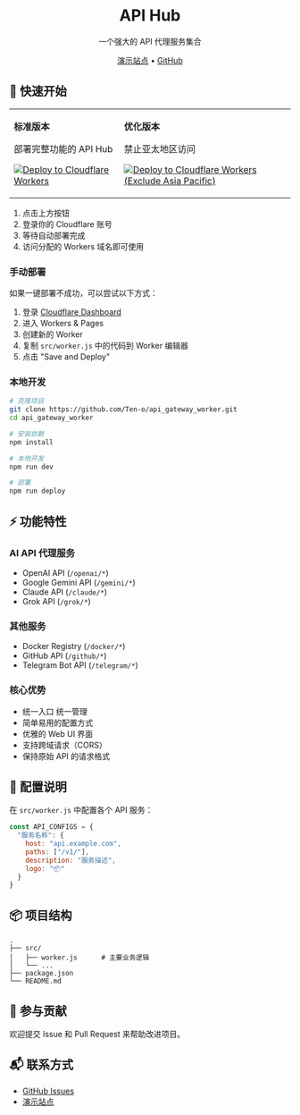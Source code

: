 <h1 align="center">API Hub</h1>

<p align="center">
  一个强大的 API 代理服务集合
</p>

<p align="center">
  <a href="https://api.ixu.cc">演示站点</a> •
  <a href="https://github.com/Ten-o/api_gateway_worker">GitHub</a>
</p>

## 🚀 快速开始


<table>
<tr>
  <td>
    <p><b>标准版本</b></p>
    <p>部署完整功能的 API Hub</p>
    <p>
      <a href="https://deploy.workers.cloudflare.com/?url=https://github.com/Ten-o/api_gateway_worker">
        <img src="https://deploy.workers.cloudflare.com/button" alt="Deploy to Cloudflare Workers" />
      </a>
    </p>
  </td>
  <td>
    <p><b>优化版本</b></p>
    <p>禁止亚太地区访问</p>
    <p>
      <a href="https://deploy.workers.cloudflare.com/?url=https://github.com/Ten-o/api_gateway_worker/tree/exclude-asia-pacific">
        <img src="https://deploy.workers.cloudflare.com/button" alt="Deploy to Cloudflare Workers (Exclude Asia Pacific)" />
      </a>
    </p>
  </td>
</tr>
</table>

1. 点击上方按钮
2. 登录你的 Cloudflare 账号
3. 等待自动部署完成
4. 访问分配的 Workers 域名即可使用

### 手动部署

如果一键部署不成功，可以尝试以下方式：

1. 登录 [Cloudflare Dashboard](https://dash.cloudflare.com)
2. 进入 Workers & Pages
3. 创建新的 Worker
4. 复制 `src/worker.js` 中的代码到 Worker 编辑器
5. 点击 "Save and Deploy"

### 本地开发

```bash
# 克隆项目
git clone https://github.com/Ten-o/api_gateway_worker.git
cd api_gateway_worker

# 安装依赖
npm install

# 本地开发
npm run dev

# 部署
npm run deploy
```

## ⚡ 功能特性

### AI API 代理服务
- OpenAI API (`/openai/*`)
- Google Gemini API (`/gemini/*`)
- Claude API (`/claude/*`)
- Grok API (`/grok/*`)

### 其他服务
- Docker Registry (`/docker/*`)
- GitHub API (`/github/*`)
- Telegram Bot API (`/telegram/*`)

### 核心优势
- 统一入口 统一管理
- 简单易用的配置方式
- 优雅的 Web UI 界面
- 支持跨域请求（CORS）
- 保持原始 API 的请求格式

## 🔧 配置说明

在 `src/worker.js` 中配置各个 API 服务：

```js
const API_CONFIGS = {
  "服务名称": {
    host: "api.example.com",
    paths: ["/v1/"],
    description: "服务描述",
    logo: "📦"
  }
}
```

## 📦 项目结构

```
.
├── src/
│   ├── worker.js      # 主要业务逻辑
│   └── ...
├── package.json
└── README.md
```

## 🤝 参与贡献

欢迎提交 Issue 和 Pull Request 来帮助改进项目。

## 📬 联系方式

- [GitHub Issues](https://github.com/Ten-o/api_gateway_worker/issues)
- [演示站点](https://api.ixu.cc)

